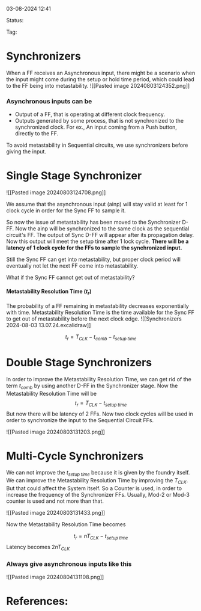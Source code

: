 03-08-2024 12:41

Status:

Tag:


# Synchronizers

When a FF receives an Asynchronous input, there might be a scenario when the input might come during the setup or hold time period, which could lead to the FF being into metastability.
![[Pasted image 20240803124352.png]]

### Asynchronous inputs can be
- Output of a FF, that is operating at different clock frequency.
- Outputs generated by some process, that is not synchronized to the synchronized clock. For ex., An input coming from a Push button, directly to the FF.



To avoid metastability in Sequential circuits, we use synchronizers before giving the input.

# Single Stage Synchronizer
![[Pasted image 20240803124708.png]]

We assume that the asynchronous input (ainp) will stay valid at least for 1 clock cycle in order for the Sync FF to sample it. 

So now the issue of metastability has been moved to the Synchronizer D-FF.
Now the  ainp will be synchronized to the same clock as the sequential circuit's FF. The output of Sync D-FF will appear after its propagation delay. Now this output will meet the setup time after 1 lock cycle.
**There will be a latency of 1 clock cycle for the FFs to sample the synchronized input.**

Still the Sync FF can get into metastability, but proper clock period will eventually not let the next FF come into metastability.

What if the Sync FF cannot get out of metastability?

#### Metastability Resolution Time ($t_{r}$)
The probability of a FF remaining in metastability decreases exponentially with time.
Metastability Resolution Time is the time available for the Sync FF to get out of metastability before the next clock edge. 
![[Synchronizers 2024-08-03 13.07.24.excalidraw]]

$$
t_{r}=T_{CLK}-t_{comb}-t_{setup \;time} 
$$


# Double Stage Synchronizers

In order to improve the Metastability Resolution Time, we can get rid of the term $t_{comb}$ by using another D-FF in the Synchronizer stage.
Now the Metastability Resolution Time will be
$$
t_{r}=T_{CLK}-t_{setup \;time} 
$$
But now there will be latency of 2 FFs. Now two clock cycles will be used in order to synchronize the input to the Sequential Circuit FFs.


![[Pasted image 20240803131203.png]]

# Multi-Cycle Synchronizers

We can not improve the $t_{setup\;time}$ because it is given by the foundry itself.
We can improve the Metastability Resolution Time by improving the $T_{CLK}$. But that could affect the System itself. So a Counter is used, in order to increase the frequency of the Synchronizer FFs.
Usually, Mod-2 or Mod-3 counter is used and not more than that.

![[Pasted image 20240803131433.png]]

Now the Metastability Resolution Time becomes

$$
t_{r}=nT_{CLK}-t_{setup \;time} 
$$
Latency becomes $2nT_{CLK}$


### Always give asynchronous inputs like this
![[Pasted image 20240804131108.png]]





# References:


